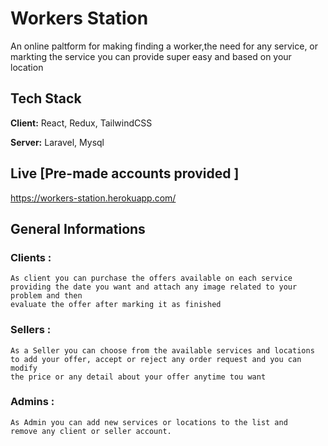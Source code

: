 # Workers Station

An online paltform for making finding a worker,the need for 
any service, or markting the service you can provide super easy 
and based on your location 


## Tech Stack

**Client:** React, Redux, TailwindCSS

**Server:** Laravel, Mysql


  
## Live [Pre-made accounts provided ]



  https://workers-station.herokuapp.com/
## General Informations

### Clients : 
    As client you can purchase the offers available on each service 
    providing the date you want and attach any image related to your problem and then
    evaluate the offer after marking it as finished 
### Sellers :
    As a Seller you can choose from the available services and locations 
    to add your offer, accept or reject any order request and you can modify 
    the price or any detail about your offer anytime tou want
### Admins : 
    As Admin you can add new services or locations to the list and 
    remove any client or seller account.
  